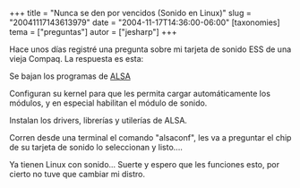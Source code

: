 +++
title = "Nunca se den por vencidos (Sonido en Linux)"
slug = "20041117143613979"
date = "2004-11-17T14:36:00-06:00"
[taxonomies]
tema = ["preguntas"]
autor = ["jesharp"]
+++

Hace unos días registré una pregunta sobre mi tarjeta de sonido ESS de
una vieja Compaq. La respuesta es esta:

Se bajan los programas de [ALSA](http://www.alsa-project.org)

<!-- more -->
Configuran su kernel para que les permita cargar automáticamente los
módulos, y en especial habilitan el módulo de sonido.

Instalan los drivers, librerías y utilerías de ALSA.

Corren desde una terminal el comando "alsaconf", les va a preguntar el
chip de su tarjeta de sonido lo seleccionan y listo....

Ya tienen Linux con sonido... Suerte y espero que les funciones esto,
por cierto no tuve que cambiar mi distro.

